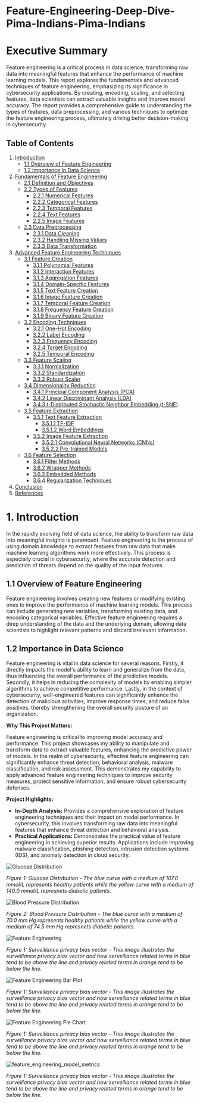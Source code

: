 # Feature-Engineering-Deep-Dive-Pima-Indians-Pima-Indians

# Executive Summary

Feature engineering is a critical process in data science, transforming raw data into meaningful features that enhance the performance of machine learning models. This report explores the fundamentals and advanced techniques of feature engineering, emphasizing its significance in cybersecurity applications. By creating, encoding, scaling, and selecting features, data scientists can extract valuable insights and improve model accuracy. The report provides a comprehensive guide to understanding the types of features, data preprocessing, and various techniques to optimize the feature engineering process, ultimately driving better decision-making in cybersecurity.

## Table of Contents

1. [Introduction](#1-introduction)
    - [1.1 Overview of Feature Engineering](#11-overview-of-feature-engineering)
    - [1.2 Importance in Data Science](#12-importance-in-data-science)
2. [Fundamentals of Feature Engineering](#2-fundamentals-of-feature-engineering)
    - [2.1 Definition and Objectives](#21-definition-and-objectives)
    - [2.2 Types of Features](#22-types-of-features)
        - [2.2.1 Numerical Features](#221-numerical-features)
        - [2.2.2 Categorical Features](#222-categorical-features)
        - [2.2.3 Temporal Features](#223-temporal-features)
        - [2.2.4 Text Features](#224-text-features)
        - [2.2.5 Image Features](#225-image-features)
    - [2.3 Data Preprocessing](#23-data-preprocessing)
        - [2.3.1 Data Cleaning](#231-data-cleaning)
        - [2.3.2 Handling Missing Values](#232-handling-missing-values)
        - [2.3.3 Data Transformation](#233-data-transformation)
3. [Advanced Feature Engineering Techniques](#3-advanced-feature-engineering-techniques)
    - [3.1 Feature Creation](#31-feature-creation)
        - [3.1.1 Polynomial Features](#311-polynomial-features)
        - [3.1.2 Interaction Features](#312-interaction-features)
        - [3.1.3 Aggregation Features](#313-aggregation-features)
        - [3.1.4 Domain-Specific Features](#314-domain-specific-features)
        - [3.1.5 Text Feature Creation](#315-text-feature-creation)
        - [3.1.6 Image Feature Creation](#316-image-feature-creation)
        - [3.1.7 Temporal Feature Creation](#317-temporal-feature-creation)
        - [3.1.8 Frequency Feature Creation](#318-frequency-feature-creation)
        - [3.1.9 Binary Feature Creation](#319-binary-feature-creation)
    - [3.2 Encoding Techniques](#32-encoding-techniques)
        - [3.2.1 One-Hot Encoding](#321-one-hot-encoding)
        - [3.2.2 Label Encoding](#322-label-encoding)
        - [3.2.3 Frequency Encoding](#323-frequency-encoding)
        - [3.2.4 Target Encoding](#324-target-encoding)
        - [3.2.5 Temporal Encoding](#325-temporal-encoding)
    - [3.3 Feature Scaling](#33-feature-scaling)
        - [3.3.1 Normalization](#331-normalization)
        - [3.3.2 Standardization](#332-standardization)
        - [3.3.3 Robust Scaler](#333-robust-scaler)
    - [3.4 Dimensionality Reduction](#34-dimensionality-reduction)
        - [3.4.1 Principal Component Analysis (PCA)](#341-principal-component-analysis-pca)
        - [3.4.2 Linear Discriminant Analysis (LDA)](#342-linear-discriminant-analysis-lda)
        - [3.4.3 t-Distributed Stochastic Neighbor Embedding (t-SNE)](#343-t-distributed-stochastic-neighbor-embedding-t-sne)
    - [3.5 Feature Extraction](#35-feature-extraction)
        - [3.5.1 Text Feature Extraction](#351-text-feature-extraction)
            - [3.5.1.1 TF-IDF](#3511-tf-idf)
            - [3.5.1.2 Word Embeddings](#3512-word-embeddings)
        - [3.5.2 Image Feature Extraction](#352-image-feature-extraction)
            - [3.5.2.1 Convolutional Neural Networks (CNNs)](#3521-convolutional-neural-networks-cnns)
            - [3.5.2.2 Pre-trained Models](#3522-pre-trained-models)
    - [3.6 Feature Selection](#36-feature-selection)
        - [3.6.1 Filter Methods](#361-filter-methods)
        - [3.6.2 Wrapper Methods](#362-wrapper-methods)
        - [3.6.3 Embedded Methods](#363-embedded-methods)
        - [3.6.4 Regularization Techniques](#364-regularization-techniques)
4. [Conclusion](#4-conclusion)
5. [References](#5-references)

# 1. Introduction

In the rapidly evolving field of data science, the ability to transform raw data into meaningful insights is paramount. Feature engineering is the process of using domain knowledge to extract features from raw data that make machine learning algorithms work more effectively. This process is especially crucial in cybersecurity, where the accurate detection and prediction of threats depend on the quality of the input features.

## 1.1 Overview of Feature Engineering

Feature engineering involves creating new features or modifying existing ones to improve the performance of machine learning models. This process can include generating new variables, transforming existing data, and encoding categorical variables. Effective feature engineering requires a deep understanding of the data and the underlying domain, allowing data scientists to highlight relevant patterns and discard irrelevant information. 

## 1.2 Importance in Data Science

Feature engineering is vital in data science for several reasons. Firstly, it directly impacts the model's ability to learn and generalize from the data, thus influencing the overall performance of the predictive models. Secondly, it helps in reducing the complexity of models by enabling simpler algorithms to achieve competitive performance. Lastly, in the context of cybersecurity, well-engineered features can significantly enhance the detection of malicious activities, improve response times, and reduce false positives, thereby strengthening the overall security posture of an organization.


















**Why This Project Matters:**

Feature engineering is critical to improving model accuracy and performance. This project showcases my ability to manipulate and transform data to extract valuable features, enhancing the predictive power of models. In the realm of cybersecurity, effective feature engineering can significantly enhance threat detection, behavioral analysis, malware classification, and risk assessment. This demonstrates my capability to apply advanced feature engineering techniques to improve security measures, protect sensitive information, and ensure robust cybersecurity defenses.

**Project Highlights:**
- **In-Depth Analysis:** Provides a comprehensive exploration of feature engineering techniques and their impact on model performance. In cybersecurity, this involves transforming raw data into meaningful features that enhance threat detection and behavioral analysis.
- **Practical Applications:** Demonstrates the practical value of feature engineering in achieving superior results. Applications include improving malware classification, phishing detection, intrusion detection systems (IDS), and anomaly detection in cloud security.


![Glucose Distribution](img/glucose_distribution.png)

*Figure 1: Glucose Distribution - The blue curve with a medium of 107.0 mmol/L represents healthy patients while the yellow curve with a medium of 140.0 mmol/L represnets diabetic patients.*


![Blood Pressure Distribution](img/blood_pressure_distribution.png)

*Figure 2: Blood Pressure Distribution - The blue curve with a medium of 70.0 mm Hg represents healthy patients while the yellow curve with a medium of 74.5 mm Hg represnets diabetic patients.*

![Feature Engineering](img/FeatureEngineering.png)

*Figure 1: Surveillance privacy bias vector - This image illustrates the surveillance privacy bias vector and how serveillance related terms in blue tend to be above the line and privacy related terms in orange tend to be below the line.*

![Feature Engineering Bar Plot](img/glucose_bloodpressure_barplot.png)

*Figure 1: Surveillance privacy bias vector - This image illustrates the surveillance privacy bias vector and how serveillance related terms in blue tend to be above the line and privacy related terms in orange tend to be below the line.*


![Feature Engineering Pie Chart](img/glucose_bloodpressure_piechart.png)

*Figure 1: Surveillance privacy bias vector - This image illustrates the surveillance privacy bias vector and how serveillance related terms in blue tend to be above the line and privacy related terms in orange tend to be below the line.*






![feature_engineering_model_metrics](img/EDA_Model_Performance_Report.png)

*Figure 1: Surveillance privacy bias vector - This image illustrates the surveillance privacy bias vector and how serveillance related terms in blue tend to be above the line and privacy related terms in orange tend to be below the line.*
